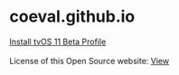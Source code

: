 # coeval.github.io
<script>
// Show an element
var show = function (elem) {
	elem.style.display = '.footer.border-top.border-gray-light.mt-5.pt-3.text-right.text-gray';
};

// Hide an element
var hide = function (elem) {
	elem.style.display = 'none';
};
function myFunction() {
    alert('This will prevent iOS OTA updates. Tap "OK" and then "Allow" to install the profile. Restart your device afterwards to apply all changes.');
}
</script>
<a href="https://coeval.github.io/tvOS11.mobileconfig" onclick="myFunction();">Install tvOS 11 Beta Profile</a><br /><br />
License of this Open Source website: <a href="https://coeval.github.io/LICENSE.md">View</a><br />
